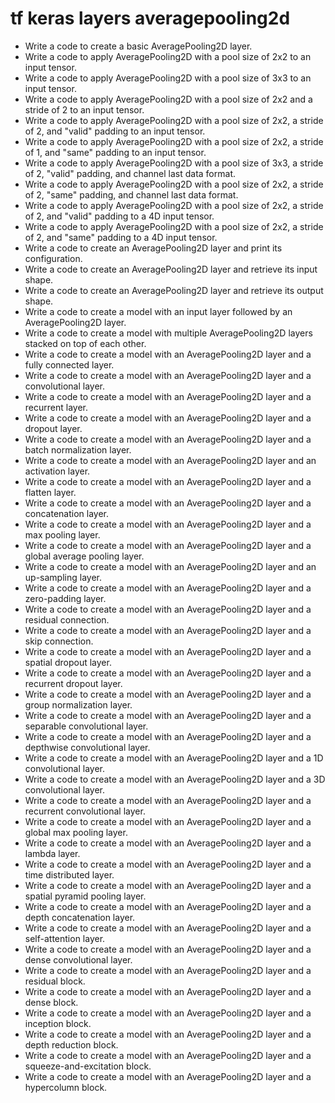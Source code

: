 # tf keras layers averagepooling2d

- Write a code to create a basic AveragePooling2D layer.
- Write a code to apply AveragePooling2D with a pool size of 2x2 to an input tensor.
- Write a code to apply AveragePooling2D with a pool size of 3x3 to an input tensor.
- Write a code to apply AveragePooling2D with a pool size of 2x2 and a stride of 2 to an input tensor.
- Write a code to apply AveragePooling2D with a pool size of 2x2, a stride of 2, and "valid" padding to an input tensor.
- Write a code to apply AveragePooling2D with a pool size of 2x2, a stride of 1, and "same" padding to an input tensor.
- Write a code to apply AveragePooling2D with a pool size of 3x3, a stride of 2, "valid" padding, and channel last data format.
- Write a code to apply AveragePooling2D with a pool size of 2x2, a stride of 2, "same" padding, and channel last data format.
- Write a code to apply AveragePooling2D with a pool size of 2x2, a stride of 2, and "valid" padding to a 4D input tensor.
- Write a code to apply AveragePooling2D with a pool size of 2x2, a stride of 2, and "same" padding to a 4D input tensor.
- Write a code to create an AveragePooling2D layer and print its configuration.
- Write a code to create an AveragePooling2D layer and retrieve its input shape.
- Write a code to create an AveragePooling2D layer and retrieve its output shape.
- Write a code to create a model with an input layer followed by an AveragePooling2D layer.
- Write a code to create a model with multiple AveragePooling2D layers stacked on top of each other.
- Write a code to create a model with an AveragePooling2D layer and a fully connected layer.
- Write a code to create a model with an AveragePooling2D layer and a convolutional layer.
- Write a code to create a model with an AveragePooling2D layer and a recurrent layer.
- Write a code to create a model with an AveragePooling2D layer and a dropout layer.
- Write a code to create a model with an AveragePooling2D layer and a batch normalization layer.
- Write a code to create a model with an AveragePooling2D layer and an activation layer.
- Write a code to create a model with an AveragePooling2D layer and a flatten layer.
- Write a code to create a model with an AveragePooling2D layer and a concatenation layer.
- Write a code to create a model with an AveragePooling2D layer and a max pooling layer.
- Write a code to create a model with an AveragePooling2D layer and a global average pooling layer.
- Write a code to create a model with an AveragePooling2D layer and an up-sampling layer.
- Write a code to create a model with an AveragePooling2D layer and a zero-padding layer.
- Write a code to create a model with an AveragePooling2D layer and a residual connection.
- Write a code to create a model with an AveragePooling2D layer and a skip connection.
- Write a code to create a model with an AveragePooling2D layer and a spatial dropout layer.
- Write a code to create a model with an AveragePooling2D layer and a recurrent dropout layer.
- Write a code to create a model with an AveragePooling2D layer and a group normalization layer.
- Write a code to create a model with an AveragePooling2D layer and a separable convolutional layer.
- Write a code to create a model with an AveragePooling2D layer and a depthwise convolutional layer.
- Write a code to create a model with an AveragePooling2D layer and a 1D convolutional layer.
- Write a code to create a model with an AveragePooling2D layer and a 3D convolutional layer.
- Write a code to create a model with an AveragePooling2D layer and a recurrent convolutional layer.
- Write a code to create a model with an AveragePooling2D layer and a global max pooling layer.
- Write a code to create a model with an AveragePooling2D layer and a lambda layer.
- Write a code to create a model with an AveragePooling2D layer and a time distributed layer.
- Write a code to create a model with an AveragePooling2D layer and a spatial pyramid pooling layer.
- Write a code to create a model with an AveragePooling2D layer and a depth concatenation layer.
- Write a code to create a model with an AveragePooling2D layer and a self-attention layer.
- Write a code to create a model with an AveragePooling2D layer and a dense convolutional layer.
- Write a code to create a model with an AveragePooling2D layer and a residual block.
- Write a code to create a model with an AveragePooling2D layer and a dense block.
- Write a code to create a model with an AveragePooling2D layer and a inception block.
- Write a code to create a model with an AveragePooling2D layer and a depth reduction block.
- Write a code to create a model with an AveragePooling2D layer and a squeeze-and-excitation block.
- Write a code to create a model with an AveragePooling2D layer and a hypercolumn block.